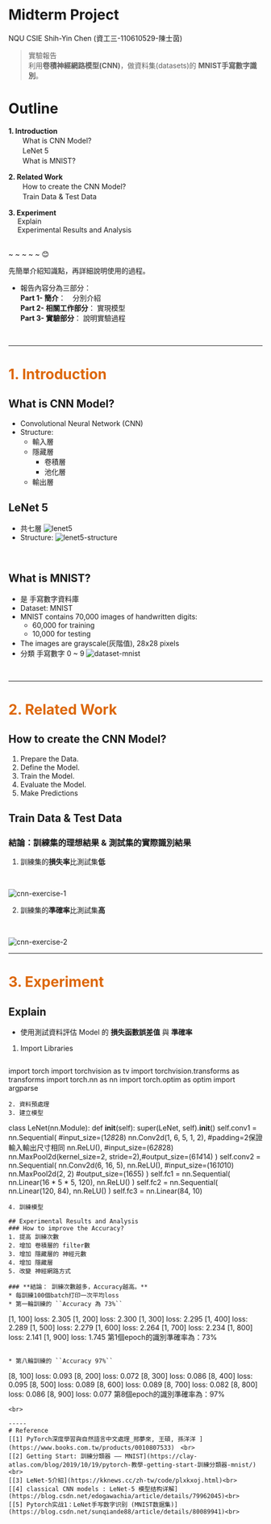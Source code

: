 # Midterm Project
NQU CSIE Shih-Yin Chen (資工三-110610529-陳士茵)

> 實驗報告 <br>
> 利用**卷積神經網路模型(CNN)**，做資料集(datasets)的 **MNIST手寫數字識別**。

# Outline
**1. Introduction <br>**
  &emsp;　What is CNN Model? <br>
  &emsp;　LeNet 5 <br>
  &emsp;　What is MNIST? <br>

**2. Related Work <br>**
  &emsp;　How to create the CNN Model? <br>
  &emsp;　Train Data & Test Data <br>

**3. Experiment <br>**
  &emsp;  Explain <br>
  &emsp;  Experimental Results and Analysis <br>
<br>


~ ~ ~ ~ ~ :blush:

先簡單介紹知識點，再詳細說明使用的過程。

* 報告內容分為三部分：<br>
  **Part 1- 簡介**：　分別介紹 <br>
  **Part 2- 相關工作部分**： 實現模型　<br>
  **Part 3- 實驗部分**： 說明實驗過程
<br>

------
# <font color="DD6708"> 1. Introduction </font>
## What is CNN Model?
* Convolutional Neural Network (CNN) 
* Structure:
  * 輸入層
  * 隱藏層
    * 卷積層
    * 池化層
  * 輸出層

## LeNet 5
* 共七層 
  ![lenet5](img/lenet5.png)
* Structure: 
  ![lenet5-structure](img/lenet5-structure.png)
<br>

## What is MNIST?
* 是 手寫數字資料庫
* Dataset: MNIST
* MNIST contains 70,000 images of handwritten digits:
  *  60,000 for training 
  *  10,000 for testing
* The images are grayscale(灰階值), 28x28 pixels
* 分類 手寫數字 0 ~ 9 
  ![dataset-mnist](img/dataset-mnist.png)
<br>

-----
# <font color="DD6708"> 2. Related Work </font>
## How to create the CNN Model?
1. Prepare the Data.
2. Define the Model.
3. Train the Model.
4. Evaluate the Model.
5. Make Predictions

## Train Data & Test Data
### **結論：訓練集的理想結果 & 測試集的實際識別結果**
1. 訓練集的**損失率**比測試集**低**
<br>

![cnn-exercise-1](img/cnn-exercise-1.png)
<br>

2. 訓練集的**準確率**比測試集**高**
<br>

![cnn-exercise-2](img/cnn-exercise-2.png)
<br>

-----
# <font color="DD6708"> 3. Experiment </font>
## Explain
* 使用測試資料評估 Model 的 **損失函數誤差值** 與 **準確率**

1. Import Libraries
   ```
  import torch
  import torchvision as tv
  import torchvision.transforms as transforms
  import torch.nn as nn
  import torch.optim as optim
  import argparse
   ```
2. 資料預處理
3. 建立模型
   ```
   class LeNet(nn.Module):
    def __init__(self):
        super(LeNet, self).__init__()
        self.conv1 = nn.Sequential(     #input_size=(1*28*28)
            nn.Conv2d(1, 6, 5, 1, 2), #padding=2保證輸入輸出尺寸相同
            nn.ReLU(),      #input_size=(6*28*28)
            nn.MaxPool2d(kernel_size=2, stride=2),#output_size=(6*14*14)
        )
        self.conv2 = nn.Sequential(
            nn.Conv2d(6, 16, 5),
            nn.ReLU(),      #input_size=(16*10*10)
            nn.MaxPool2d(2, 2)  #output_size=(16*5*5)
        )
        self.fc1 = nn.Sequential(
            nn.Linear(16 * 5 * 5, 120),
            nn.ReLU()
        )
        self.fc2 = nn.Sequential(
            nn.Linear(120, 84),
            nn.ReLU()
        )
        self.fc3 = nn.Linear(84, 10)
   ```
4. 訓練模型

## Experimental Results and Analysis
### How to improve the Accuracy?
  1. 提高 訓練次數
  2. 增加 卷積層的 filter數
  3. 增加 隱藏層的 神經元數
  4. 增加 隱藏層
  5. 改變 神經網路方式

### **結論： 訓練次數越多，Accuracy越高。**
* 每訓練100個batch打印一次平均loss
* 第一輪訓練的 ``Accuracy 為 73%``
  ```
  [1, 100] loss: 2.305
  [1, 200] loss: 2.300
  [1, 300] loss: 2.295
  [1, 400] loss: 2.289
  [1, 500] loss: 2.279
  [1, 600] loss: 2.264
  [1, 700] loss: 2.234
  [1, 800] loss: 2.141
  [1, 900] loss: 1.745
  第1個epoch的識別準確率為：73%
  ```

* 第八輪訓練的 ``Accuracy 97%``
  ```
  [8, 100] loss: 0.093
  [8, 200] loss: 0.072
  [8, 300] loss: 0.086
  [8, 400] loss: 0.095
  [8, 500] loss: 0.089
  [8, 600] loss: 0.089
  [8, 700] loss: 0.082
  [8, 800] loss: 0.086
  [8, 900] loss: 0.077
  第8個epoch的識別準確率為：97%
  ```
<br>

-----
# Reference
[[1] PyTorch深度學習與自然語言中文處理_邢夢來, 王碩, 孫洋洋 ](https://www.books.com.tw/products/0010807533)　<br>
[[2] Getting Start: 訓練分類器 —— MNIST](https://clay-atlas.com/blog/2019/10/19/pytorch-教學-getting-start-訓練分類器-mnist/)<br>
[[3] LeNet-5介紹](https://kknews.cc/zh-tw/code/plxkxoj.html)<br>
[[4] classical CNN models : LeNet-5 模型结构详解](https://blog.csdn.net/edogawachia/article/details/79962045)<br>
[[5] Pytorch实战1：LeNet手写数字识别 (MNIST数据集)](https://blog.csdn.net/sunqiande88/article/details/80089941)<br>